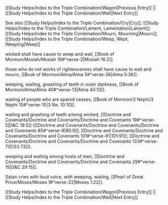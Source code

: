 [[Study Helps/Index to the Triple Combination/Wagon|Previous Entry]]  ||  [[Study Helps/Index to the Triple Combination/Wait|Next Entry]]

 See also [[Study Helps/Index to the Triple Combination/Cry|Cry]]; [[Study Helps/Index to the Triple Combination/Lament, Lamentation|Lament]]; [[Study Helps/Index to the Triple Combination/Mourn, Mourning|Mourn]]; [[Study Helps/Index to the Triple Combination/Weep, Wept, Weeping|Weep]]

 wicked shall have cause to weep and wail, [[Book of Mormon/Mosiah/Mosiah 16#^verse-2|Mosiah 16:2]].

 those who do not works of righteousness shall have cause to wail and mourn, [[Book of Mormon/Alma/Alma 5#^verse-36|Alma 5:36]].

 weeping, wailing, gnashing of teeth in outer darkness, [[Book of Mormon/Alma/Alma 40#^verse-13|Alma 40:13]].

 wailing of people who are spared ceases, [[Book of Mormon/3 Nephi/3 Nephi 10#^verse-10|3 Ne. 10:10]].

 wailing and gnashing of teeth among wicked, [[Doctrine and Covenants/Doctrine and Covenants/Doctrine and Covenants 19#^verse-5|D&C 19:5]] ([[Doctrine and Covenants/Doctrine and Covenants/Doctrine and Covenants 85#^verse-9|85:9]]; [[Doctrine and Covenants/Doctrine and Covenants/Doctrine and Covenants 101#^verse-91|101:91]]; [[Doctrine and Covenants/Doctrine and Covenants/Doctrine and Covenants 133#^verse-73|133:73]]).

 weeping and wailing among hosts of men, [[Doctrine and Covenants/Doctrine and Covenants/Doctrine and Covenants 29#^verse-15|D&C 29:15]].

 Satan cries with loud voice, with weeping, wailing, [[Pearl of Great Price/Moses/Moses 1#^verse-22|Moses 1:22]].

[[Study Helps/Index to the Triple Combination/Wagon|Previous Entry]]  ||  [[Study Helps/Index to the Triple Combination/Wait|Next Entry]]